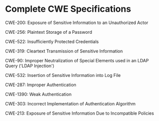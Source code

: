

# Complete CWE Specifications

CWE-200: Exposure of Sensitive Information to an Unauthorized Actor

CWE-256: Plaintext Storage of a Password

CWE-522: Insufficiently Protected Credentials

CWE-319: Cleartext Transmission of Sensitive Information

CWE-90: Improper Neutralization of Special Elements used in an LDAP Query ('LDAP Injection')

CWE-532: Insertion of Sensitive Information into Log File

CWE-287: Improper Authentication

CWE-1390: Weak Authentication

CWE-303: Incorrect Implementation of Authentication Algorithm

CWE-213: Exposure of Sensitive Information Due to Incompatible Policies